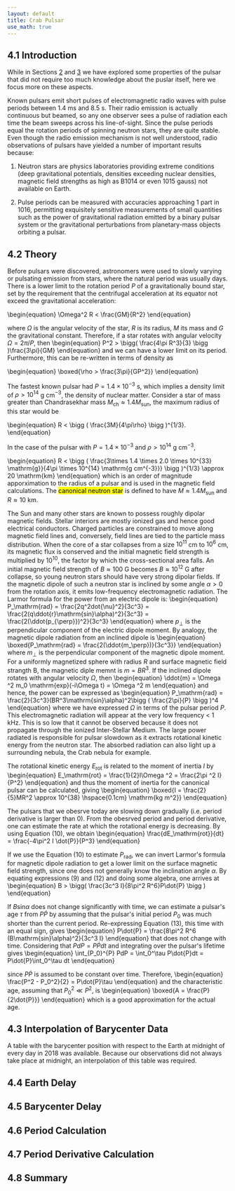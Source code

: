 ```yaml
---
layout: default
title: Crab Pulsar
use_math: true
---
```



## 4.1 Introduction

While in Sections [2](DispersionMeasure.md) and [3](FourierTransform) we have explored some properties of the pulsar that did not require too much knowledge about the puslar itself, here we focus more on these aspects.

Known pulsars emit short pulses of electromagnetic radio waves with pulse periods between 1.4 ms and 8.5 s. Their radio emission is actually continuous but beamed, so any one observer sees a pulse of radiation each time the beam sweeps across his line-of-sight. Since the pulse periods equal the rotation periods of spinning neutron stars, they are quite stable. Even though the radio emission mechanism is not well understood, radio observations of pulsars have yielded a number of important results because:

1. Neutron stars are physics laboratories providing extreme conditions (deep gravitational potentials, densities exceeding nuclear densities, magnetic field strengths as high as B1014 or even 1015 gauss) not available on Earth.

2. Pulse periods can be measured with accuracies approaching 1 part in 1016, permitting exquisitely sensitive measurements of small quantities such as the power of gravitational radiation emitted by a binary pulsar system or the gravitational perturbations from planetary-mass objects orbiting a pulsar.

## 4.2 Theory

Before pulsars were discovered, astronomers were used to slowly varying or pulsating emission from stars, where the natural period was usually days. There is a lower limit to the rotation period $P$ of a gravitationally bound star, set by the requirement that the centrifugal acceleration at its equator not exceed the gravitational acceleration:

\begin{equation}
\Omega^2 R < \frac{GM}{R^2}
\end{equation}

where $\Omega$ is the angular velocity of the star, $R$ is its radius, $M$ its mass and $G$ the gravitational constant. Therefore, if a star rotates with angular velocity $\Omega = 2 \pi /P$, then
\begin{equation}
P^2 > \bigg( \frac{4\pi R^3}{3} \bigg )\frac{3\pi}{GM}
\end{equation}
and we can have a lower limit on its period. Furthermore, this can be re-written in terms of density as

\begin{equation}
\boxed{\rho > \frac{3\pi}{GP^2}}
\end{equation}

The fastest known pulsar had $P = 1.4\times 10^{-3}$ s, which implies a density limit of $\rho > 10^{14}$ g cm$^{-3}$, the density of nuclear matter. Consider a star of mass greater than Chandrasekhar mass $M_\mathrm{ch} \approx 1.4 M_\mathrm{sun}$, the maximum radius of this star would be

\begin{equation}
R < \bigg ( \frac{3M}{4\pi\rho} \bigg )^{1/3}.
\end{equation}

In the case of the pulsar with $P = 1.4 \times 10^{-3}$ and $\rho > 10^{14}$ g cm$^{-3}$,

\begin{equation}
R < \bigg ( \frac{3\times 1.4 \times 2.0 \times 10^{33} \mathrm{g}}{4\pi \times 10^{14} \mathrm{g cm^{-3}}} \bigg )^{1/3} \approx 20 \mathrm{km}
\end{equation}
which is an order of magnitude apporximation to the radius of a pulsar and is used in the magnetic field calculations. The <mark>canonical neutron star</mark> is defined to have $M \approx 1.4 M_\mathrm{sun}$ and $R \approx 10$ km.

The Sun and many other stars are known to possess roughly dipolar magnetic fields. Stellar interiors are mostly ionized gas and hence good electrical conductors. Charged particles are constrained to move along magnetic field lines and, conversely, field lines are tied to the particle mass distribution. When the core of a star collapses from a size $10^11$ cm to $10^6$ cm, its magnetic flux is conserved and the initial magnetic field strength is multiplied by $10^10$, the factor by which the cross-sectional area falls. An initial magnetic field strength of $B \approx 100$ G becomes $B \approx 10^12$ G after collapse, so young neutron stars should have very strong dipolar fields.
If the magnetic dipole of such a neutron star is inclined by some angle $\alpha > 0$  from the rotation axis, it emits low-frequency electromagnetic radiation. The Larmor formula for the power from an electric dipole is:
\begin{equation}
P_\mathrm{rad} = \frac{2q^2dot{\nu}^2}{3c^3} = \frac{2(q\ddot{r}\mathrm{sin}\alpha)^2}{3c^3} = \frac{2(\ddot{p_{\perp}})^2}{3c^3}
\end{equation}
where $p_\perp$ is the perpendicular component of the electric dipole moment. By analogy, the magnetic dipole radiation from an inclined dipole is
\begin{equation}
\boxed{P_\mathrm{rad} = \frac{2(\ddot{m_\perp})}{3c^3}}
\end{equation}
where $m_\perp$ is the perpendicular component of the magnetic dipole moment. For a uniformly magnetized sphere with radius $R$ and surface magnetic field strangth B, the magnetic diple memnt is $m = BR^3$. If the inclined dipole rotates with angular velocity $\Omega$, then
\begin{equation}
\ddot{m} = \Omega ^2 m_0 \mathrm{exp}(-i\Omega t) = \Omega ^2 m
\end{equation}
and hence, the power can be expressed as
\begin{equation}
P_\mathrm{rad} = \frac{2}{3c^3}(BR^3\mathrm{sin}\alpha)^2\bigg ( \frac{2\pi}{P} \bigg )^4
\end{equation}
where we have expressed $\Omega$ in terms of the pulsar period $P$. This electromagnetic radiation will appear at the very low frequency < 1 kHz. This is so low that it cannot be observed because it does not propagate through the ionized Inter-Stellar Medium. The large power radiated is responsible for pulsar slowdown as it extracts rotational kinetic energy from the neutron star. The absorbed radiation can also light up a surrounding nebula, the Crab nebula for example.

The rotational kinetic energy $E_\mathrm{rot}$ is related to the moment of inertia $I$ by
\begin{equation}
E_\mathrm{rot} = \frac{1}{2}I\Omega ^2 = \frac{2\pi ^2 I}{P^2}
\end{equation}
and thus the moment of inertia for the canonical pulsar can be calculated, giving
\begin{equation}
\boxed{I = \frac{2}{5}MR^2 \approx 10^{38} \hspace{0.1cm} \mathrm{kg m^2}}
\end{equation}

The pulsars that we obesrve today are slowing down gradually (i.e. period derivative is larger than 0). From the obesrved period and period derivative, one can estimate the rate at which the rotational energy is decreasing. By using Equation (10), we obtain
\begin{equation}
\frac{dE_\mathrm{rot}}{dt} = \frac{-4\pi^2 I \dot{P}}{P^3}
\end{equation}

If we use the Equation (10) to estimate $P_\mathrm{rad}$, we can invert Larmor's formula for magnetic dipole radiation to get a lower limit on the surface magnetic field strength, since one does not generally know the inclination angle $\alpha$. By equating expressions (9) and (12) and doing some algebra, one arrives at
\begin{equation}
B > \bigg( \frac{3c^3 I}{8\pi^2 R^6}P\dot{P} \bigg )
\end{equation}

If $B \mathrm{sin}\alpha$ does not change significantly with time, we can estimate a pulsar's age $\tau$ from $P\dot{P}$ by assuming that the pulsar's initial period $P_0$ was much shorter than the current period. Re-expressing Equation (13), this time with an equal sign, gives
\begin{equation}
P\dot{P} = \frac{8\pi^2 R^6 (B\mathrm{sin}\alpha)^2}{3c^3 I}
\end{equation}
that does not change with time. Considering that $PdP = P \dot{P}dt$ and integrating over the pulsar's lifetime gives
\begin{equation}
\int_{P_0}^{P} PdP = \int_0^\tau P\dot{P}dt = P\dot{P}\int_0^\tau dt
\end{equation}

since $P\dot{P}$ is assumed to be constant over time. Therefore,
\begin{equation}
\frac{P^2 - P_0^2}{2} = P\dot{P}\tau
\end{equation}
and the characteristic age, assuming that $P_0^2 \ll P^2$, is
\begin{equation}
\boxed{A = \frac{P}{2\dot{P}}}
\end{equation}
which is a good approximation for the actual age.

## 4.3 Interpolation of Barycenter Data

A table with the barycenter position with respect to the Earth at midnight of every day in 2018 was available. Because our observations did not always take place at midnight, an interpolation of this table was required.
## 4.4 Earth Delay

## 4.5 Barycenter Delay

## 4.6 Period Calculation

## 4.7 Period Derivative Calculation

## 4.8 Summary
